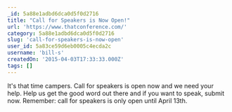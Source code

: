 ```yaml
---
_id: 5a88e1adbd6dca0d5f0d2716
title: "Call for Speakers is Now Open!"
url: 'https://www.thatconference.com/'
category: 5a88e1adbd6dca0d5f0d2716
slug: 'call-for-speakers-is-now-open'
user_id: 5a83ce59d6eb0005c4ecda2c
username: 'bill-s'
createdOn: '2015-04-03T17:33:33.000Z'
tags: []
---
```


It's that time campers. Call for speakers is open now and we need your help. Help us get the good word out there and if you want to speak, submit now. Remember: call for speakers is only open until April 13th.
